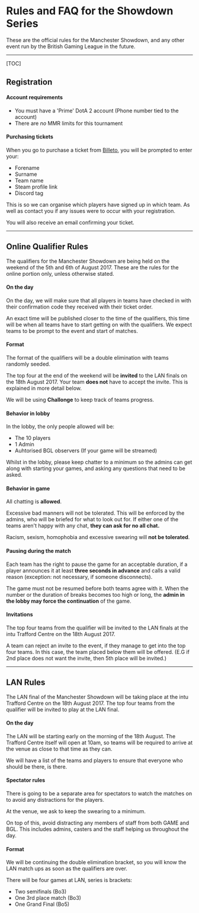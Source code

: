 Rules and FAQ for the Showdown Series
===================


These are the official rules for the Manchester Showdown, and any other event run by the British Gaming League in the future.

----------

[TOC]

Registration 
-------------

#### Account requirements

 - You must have a 'Prime' DotA 2 account (Phone number tied to the account)
 - There are *no* MMR limits for this tournament
 
 

#### Purchasing tickets

When you go to purchase a ticket from [Billeto](https://billetto.co.uk/e/the-manchester-showdown-player-signup-tickets-192540), you will be prompted to enter your: 

 - Forename
 - Surname
 - Team name
 - Steam profile link
 - Discord tag

This is so we can organise which players have signed up in which team. As well as contact you if any issues were to occur with your registration.

You will also receive an email confirming your ticket.

----------


Online Qualifier Rules
-------------------

The qualifiers for the Manchester Showdown are being held on the weekend of the 5th and 6th of August 2017. These are the rules for the online portion only, unless otherwise stated.


#### On the day

On the day, we will make sure that all players in teams have checked in with their confirmation code they received with their ticket order. 

An exact time will be published closer to the time of the qualifiers, this time will be when all teams have to start getting on with the qualifiers. We expect teams to be prompt to the event and start of matches.

#### Format

The format of the qualifiers will be a double elimination with teams randomly seeded. 

The top four at the end of the weekend will be **invited** to the LAN finals on the 18th August 2017. Your team **does not** have to accept the invite. This is explained in more detail below.

We will be using **Challonge** to keep track of teams progress.

#### Behavior in lobby

In the lobby, the only people allowed will be: 

 - The 10 players
 - 1 Admin
 - Auhtorised BGL observers (If your game will be streamed)

Whilst in the lobby, please keep chatter to a minimum so the admins can get along with starting your games, and asking any questions that need to be asked.

#### Behavior in game

All chatting is **allowed**.

Excessive bad manners will not be tolerated. This will be enforced by the admins, who will be briefed for what to look out for. If either one of the teams aren't happy with any chat, **they can ask for no all chat.**

Racism, sexism, homophobia and excessive swearing will **not be tolerated**.

#### Pausing during the match

Each team has the right to pause the game for an acceptable duration, if a player announces it at least **three seconds in advance** and calls a valid reason (exception: not necessary, if someone disconnects). 

The game must not be resumed before both teams agree with it. When the number or the duration of breaks becomes too high or long, the **admin in the lobby may force the continuation** of the game. 

#### Invitations

The top four teams from the qualifier will be invited to the LAN finals at the intu Trafford Centre on the 18th August 2017.

A team can reject an invite to the event, if they manage to get into the top four teams. In this case, the team placed below them will be offered. (E.G if 2nd place does not want the invite, then 5th place will be invited.)

----------


LAN Rules
-------------

The LAN final of the Manchester Showdown will be taking place at the intu Trafford Centre on the 18th August 2017. The top four teams from the qualifier will be invited to play at the LAN final. 

#### On the day

The LAN will be starting early on the morning of the 18th August. The Trafford Centre itself will open at 10am, so teams will be required to arrive at the venue as close to that time as they can.

We will have a list of the teams and players to ensure that everyone who should be there, is there.

#### Spectator rules

There is going to be a separate area for spectators to watch the matches on to avoid any distractions for the players.

At the venue, we ask to keep the swearing to a minimum. 

On top of this, avoid distracting any members of staff from both GAME and BGL. This includes admins, casters and the staff helping us throughout the day. 

#### Format

We will be continuing the double elimination bracket, so you will know the LAN match ups as soon as the qualifiers are over.

There will be four games at LAN, series is brackets: 

 - Two semifinals (Bo3)
 - One 3rd place match (Bo3)
 - One Grand Final (Bo5)





